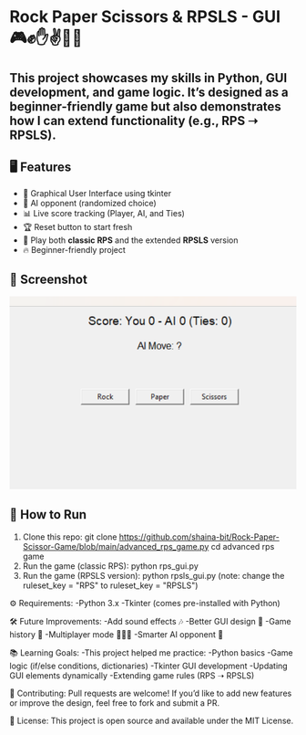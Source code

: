 # Rock Paper Scissors & RPSLS - GUI 🎮✊✋✌️🦎🖖

This project showcases my skills in Python, GUI development, and game logic. It’s designed as a beginner-friendly game but also demonstrates how I can extend functionality (e.g., RPS ➝ RPSLS).
---

## 🖥️ Features
- 🎨 Graphical User Interface using tkinter
- 🤖 AI opponent (randomized choice)
- 📊 Live score tracking (Player, AI, and Ties)
- 🏆 Reset button to start fresh
- 🔄 Play both **classic RPS** and the extended **RPSLS** version
- 🔥 Beginner-friendly project

## 📸 Screenshot
![Game Screenshot](rps_screenshot.png)

## 🚀 How to Run
1. Clone this repo:
   git clone https://github.com/shaina-bit/Rock-Paper-Scissor-Game/blob/main/advanced_rps_game.py
   cd advanced rps game
2. Run the game (classic RPS):
   python rps_gui.py
3. Run the game (RPSLS version):
   python rpsls_gui.py
(note: change the ruleset_key = "RPS" to ruleset_key = "RPSLS")

⚙️ Requirements:
    -Python 3.x
    -Tkinter (comes pre-installed with Python)
    
 🛠️ Future Improvements:
    -Add sound effects 🎶
    -Better GUI design 🎨
    -Game history 📜
    -Multiplayer mode 🧑‍🤝‍🧑
    -Smarter AI opponent 🤖

 📚 Learning Goals:
     -This project helped me practice:
     -Python basics
     -Game logic (if/else conditions, dictionaries)
     -Tkinter GUI development
     -Updating GUI elements dynamically
     -Extending game rules (RPS ➝ RPSLS) 

  🤝 Contributing:
     Pull requests are welcome! If you’d like to add new features or improve the design, feel free to fork and submit a PR.   

  📄 License:
     This project is open source and available under the MIT License.
   
